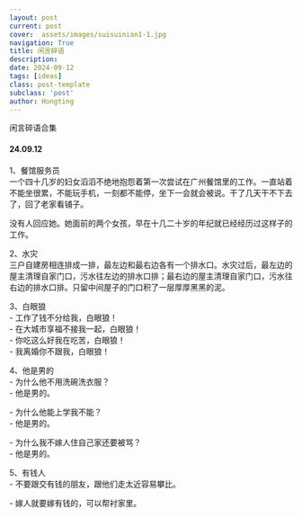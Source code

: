 ```yaml
---
layout: post
current: post
cover:  assets/images/suisuinian1-1.jpg
navigation: True
title: 闲言碎语
description: 
date: 2024-09-12
tags: [ideas]
class: post-template
subclass: 'post'
author: Hongting
---
```


闲言碎语合集

#### 24.09.12

1、餐馆服务员<br>
一个四十几岁的妇女滔滔不绝地抱怨着第一次尝试在广州餐馆里的工作。一直站着不能坐很累，不能玩手机，一刻都不能停，坐下一会就会被说。干了几天干不下去了，回了老家看铺子。

没有人回应她。她面前的两个女孩，早在十几二十岁的年纪就已经经历过这样子的工作。

2、水灾<br>
三户自建房相连排成一排，最左边和最右边各有一个排水口。水灾过后，最左边的屋主清理自家门口，污水往左边的排水口排；最右边的屋主清理自家门口，污水往右边的排水口排。只留中间屋子的门口积了一层厚厚黑黑的泥。

3、白眼狼<br>
\- 工作了钱不分给我，白眼狼！<br>
\- 在大城市享福不接我一起，白眼狼！<br>
\- 你吃这么好我在吃苦，白眼狼！<br>
\- 我离婚你不跟我，白眼狼！

4、他是男的<br>
\- 为什么他不用洗碗洗衣服？<br>
\- 他是男的。

\- 为什么他能上学我不能？<br>
\- 他是男的。<br>

\- 为什么我不嫁人住自己家还要被骂？<br>
\- 他是男的。

5、有钱人<br>
\- 不要跟交有钱的朋友，跟他们走太近容易攀比。<br>

\- 嫁人就要嫁有钱的，可以帮衬家里。